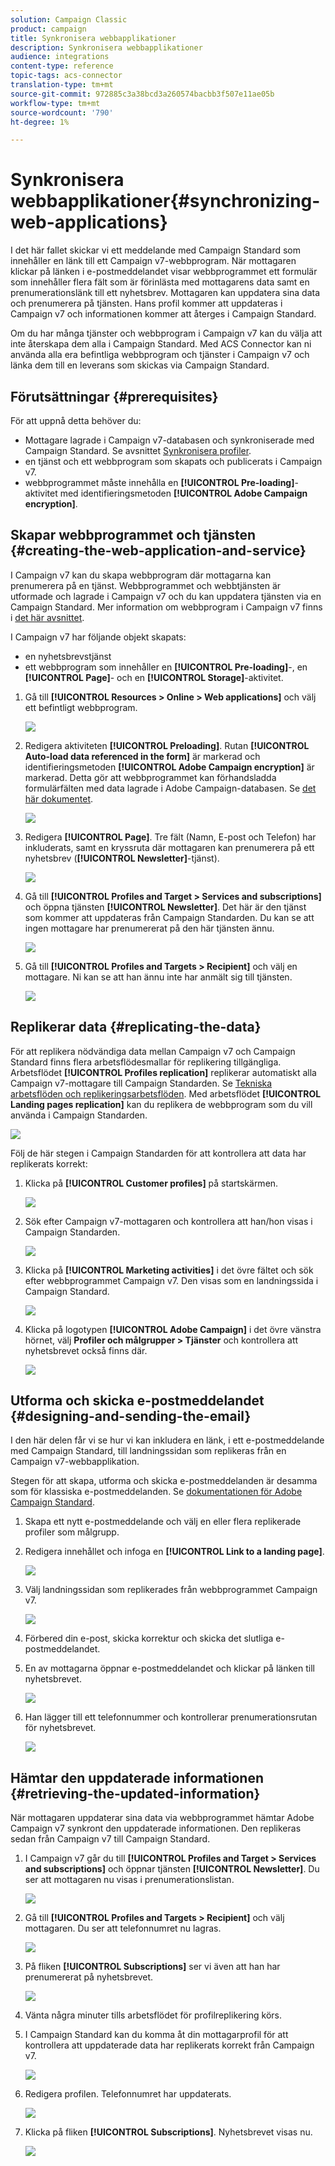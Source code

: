 ```yaml
---
solution: Campaign Classic
product: campaign
title: Synkronisera webbapplikationer
description: Synkronisera webbapplikationer
audience: integrations
content-type: reference
topic-tags: acs-connector
translation-type: tm+mt
source-git-commit: 972885c3a38bcd3a260574bacbb3f507e11ae05b
workflow-type: tm+mt
source-wordcount: '790'
ht-degree: 1%

---
```



# Synkronisera webbapplikationer{#synchronizing-web-applications}

I det här fallet skickar vi ett meddelande med Campaign Standard som innehåller en länk till ett Campaign v7-webbprogram. När mottagaren klickar på länken i e-postmeddelandet visar webbprogrammet ett formulär som innehåller flera fält som är förinlästa med mottagarens data samt en prenumerationslänk till ett nyhetsbrev. Mottagaren kan uppdatera sina data och prenumerera på tjänsten. Hans profil kommer att uppdateras i Campaign v7 och informationen kommer att återges i Campaign Standard.

Om du har många tjänster och webbprogram i Campaign v7 kan du välja att inte återskapa dem alla i Campaign Standard. Med ACS Connector kan ni använda alla era befintliga webbprogram och tjänster i Campaign v7 och länka dem till en leverans som skickas via Campaign Standard.

## Förutsättningar {#prerequisites}

För att uppnå detta behöver du:

* Mottagare lagrade i Campaign v7-databasen och synkroniserade med Campaign Standard. Se avsnittet [Synkronisera profiler](../../integrations/using/synchronizing-profiles.md).
* en tjänst och ett webbprogram som skapats och publicerats i Campaign v7.
* webbprogrammet måste innehålla en **[!UICONTROL Pre-loading]**-aktivitet med identifieringsmetoden **[!UICONTROL Adobe Campaign encryption]**.

## Skapar webbprogrammet och tjänsten {#creating-the-web-application-and-service}

I Campaign v7 kan du skapa webbprogram där mottagarna kan prenumerera på en tjänst. Webbprogrammet och webbtjänsten är utformade och lagrade i Campaign v7 och du kan uppdatera tjänsten via en Campaign Standard. Mer information om webbprogram i Campaign v7 finns i [det här avsnittet](../../web/using/adding-fields-to-a-web-form.md#subscription-checkboxes).

I Campaign v7 har följande objekt skapats:

* en nyhetsbrevstjänst
* ett webbprogram som innehåller en **[!UICONTROL Pre-loading]**-, en **[!UICONTROL Page]**- och en **[!UICONTROL Storage]**-aktivitet.

1. Gå till **[!UICONTROL Resources > Online > Web applications]** och välj ett befintligt webbprogram.

   ![](assets/acs_connect_lp_2.png)

1. Redigera aktiviteten **[!UICONTROL Preloading]**. Rutan **[!UICONTROL Auto-load data referenced in the form]** är markerad och identifieringsmetoden **[!UICONTROL Adobe Campaign encryption]** är markerad. Detta gör att webbprogrammet kan förhandsladda formulärfälten med data lagrade i Adobe Campaign-databasen. Se [det här dokumentet](../../web/using/publishing-a-web-form.md#pre-loading-the-form-data).

   ![](assets/acs_connect_lp_4.png)

1. Redigera **[!UICONTROL Page]**. Tre fält (Namn, E-post och Telefon) har inkluderats, samt en kryssruta där mottagaren kan prenumerera på ett nyhetsbrev (**[!UICONTROL Newsletter]**-tjänst).

   ![](assets/acs_connect_lp_3.png)

1. Gå till **[!UICONTROL Profiles and Target > Services and subscriptions]** och öppna tjänsten **[!UICONTROL Newsletter]**. Det här är den tjänst som kommer att uppdateras från Campaign Standarden. Du kan se att ingen mottagare har prenumererat på den här tjänsten ännu.

   ![](assets/acs_connect_lp_5.png)

1. Gå till **[!UICONTROL Profiles and Targets > Recipient]** och välj en mottagare. Ni kan se att han ännu inte har anmält sig till tjänsten.

   ![](assets/acs_connect_lp_6.png)

## Replikerar data {#replicating-the-data}

För att replikera nödvändiga data mellan Campaign v7 och Campaign Standard finns flera arbetsflödesmallar för replikering tillgängliga. Arbetsflödet **[!UICONTROL Profiles replication]** replikerar automatiskt alla Campaign v7-mottagare till Campaign Standarden. Se [Tekniska arbetsflöden och replikeringsarbetsflöden](../../integrations/using/acs-connector-principles-and-data-cycle.md#technical-and-replication-workflows). Med arbetsflödet **[!UICONTROL Landing pages replication]** kan du replikera de webbprogram som du vill använda i Campaign Standarden.

![](assets/acs_connect_lp_1.png)

Följ de här stegen i Campaign Standarden för att kontrollera att data har replikerats korrekt:

1. Klicka på **[!UICONTROL Customer profiles]** på startskärmen.

   ![](assets/acs_connect_lp_7.png)

1. Sök efter Campaign v7-mottagaren och kontrollera att han/hon visas i Campaign Standarden.

   ![](assets/acs_connect_lp_8.png)

1. Klicka på **[!UICONTROL Marketing activities]** i det övre fältet och sök efter webbprogrammet Campaign v7. Den visas som en landningssida i Campaign Standard.

   ![](assets/acs_connect_lp_9.png)

1. Klicka på logotypen **[!UICONTROL Adobe Campaign]** i det övre vänstra hörnet, välj **Profiler och målgrupper > Tjänster** och kontrollera att nyhetsbrevet också finns där.

   ![](assets/acs_connect_lp_10.png)

## Utforma och skicka e-postmeddelandet {#designing-and-sending-the-email}

I den här delen får vi se hur vi kan inkludera en länk, i ett e-postmeddelande med Campaign Standard, till landningssidan som replikeras från en Campaign v7-webbapplikation.

Stegen för att skapa, utforma och skicka e-postmeddelanden är desamma som för klassiska e-postmeddelanden. Se [dokumentationen för Adobe Campaign Standard](https://experienceleague.adobe.com/docs/campaign-standard.html?lang=sv).

1. Skapa ett nytt e-postmeddelande och välj en eller flera replikerade profiler som målgrupp.
1. Redigera innehållet och infoga en **[!UICONTROL Link to a landing page]**.

   ![](assets/acs_connect_lp_12.png)

1. Välj landningssidan som replikerades från webbprogrammet Campaign v7.

   ![](assets/acs_connect_lp_13.png)

1. Förbered din e-post, skicka korrektur och skicka det slutliga e-postmeddelandet.
1. En av mottagarna öppnar e-postmeddelandet och klickar på länken till nyhetsbrevet.

   ![](assets/acs_connect_lp_14.png)

1. Han lägger till ett telefonnummer och kontrollerar prenumerationsrutan för nyhetsbrevet.

   ![](assets/acs_connect_lp_15.png)

## Hämtar den uppdaterade informationen {#retrieving-the-updated-information}

När mottagaren uppdaterar sina data via webbprogrammet hämtar Adobe Campaign v7 synkront den uppdaterade informationen. Den replikeras sedan från Campaign v7 till Campaign Standard.

1. I Campaign v7 går du till **[!UICONTROL Profiles and Target > Services and subscriptions]** och öppnar tjänsten **[!UICONTROL Newsletter]**. Du ser att mottagaren nu visas i prenumerationslistan.

   ![](assets/acs_connect_lp_16.png)

1. Gå till **[!UICONTROL Profiles and Targets > Recipient]** och välj mottagaren. Du ser att telefonnumret nu lagras.

   ![](assets/acs_connect_lp_17.png)

1. På fliken **[!UICONTROL Subscriptions]** ser vi även att han har prenumererat på nyhetsbrevet.

   ![](assets/acs_connect_lp_18.png)

1. Vänta några minuter tills arbetsflödet för profilreplikering körs.
1. I Campaign Standard kan du komma åt din mottagarprofil för att kontrollera att uppdaterade data har replikerats korrekt från Campaign v7.

   ![](assets/acs_connect_lp_19.png)

1. Redigera profilen. Telefonnumret har uppdaterats.

   ![](assets/acs_connect_lp_20.png)

1. Klicka på fliken **[!UICONTROL Subscriptions]**. Nyhetsbrevet visas nu.

   ![](assets/acs_connect_lp_21.png)

